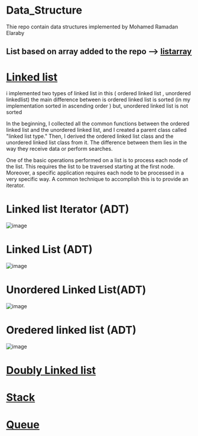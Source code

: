 # Data_Structure
Thie repo contain data structures implemented by Mohamed Ramadan Elaraby

List based on array added to the repo --> [listarray](https://github.com/Elaraby218/Data-Structures-in-C-/tree/main/list_array)
----------------------------------------------------------------------------------------------------------------------------
# [Linked list](https://github.com/elaraby217/Data_Structure/tree/main/linked_list) 

i implemented two types of linked list in this ( ordered linked list , unordered linkedlist)
the main difference between is ordered linked list is sorted (in my implementation sorted in ascending order ) but, unordered linked list is not sorted 

In the beginning, I collected all the common functions between the ordered linked list and the unordered linked list, and I created a parent class called "linked list type." Then, I derived the ordered linked list class and the unordered linked list class from it. The difference between them lies in the way they receive data or perform searches.

One of the basic operations performed on a list is to process each node of the list. This
requires the list to be traversed starting at the first node. Moreover, a specific application requires each node to be processed in a very specific way. A common technique to accomplish this is to provide an iterator.

# Linked list Iterator (ADT)
![image](https://github.com/Elaraby218/Data-Structures-in-C-/tree/main/linked_list)

# Linked List (ADT)
![image](https://github.com/Elaraby218/Data-Structures-in-C-/tree/main/linked_list)

# Unordered Linked List(ADT)
![image](https://github.com/Elaraby218/Data-Structures-in-C-/tree/main/linked_list)

# Oredered linked list (ADT)
![image](https://github.com/Elaraby218/Data-Structures-in-C-/tree/main/linked_list)

# [Doubly Linked list](https://github.com/Elaraby218/Data-Structures-in-C-/tree/main/doubly%20linked%20list)


# [Stack](https://github.com/Elaraby218/Data-Structures-in-C-/tree/main/Stack)


# [Queue](https://github.com/Elaraby218/Data-Structures-in-C-/tree/main/queues)
